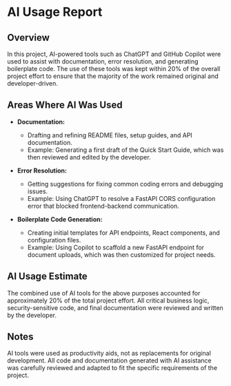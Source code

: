 # AI Usage Report

## Overview

In this project, AI-powered tools such as ChatGPT and GitHub Copilot were used to assist with documentation, error resolution, and generating boilerplate code. The use of these tools was kept within 20% of the overall project effort to ensure that the majority of the work remained original and developer-driven.

## Areas Where AI Was Used

- **Documentation:**
  - Drafting and refining README files, setup guides, and API documentation.
  - Example: Generating a first draft of the Quick Start Guide, which was then reviewed and edited by the developer.

- **Error Resolution:**
  - Getting suggestions for fixing common coding errors and debugging issues.
  - Example: Using ChatGPT to resolve a FastAPI CORS configuration error that blocked frontend-backend communication.

- **Boilerplate Code Generation:**
  - Creating initial templates for API endpoints, React components, and configuration files.
  - Example: Using Copilot to scaffold a new FastAPI endpoint for document uploads, which was then customized for project needs.

## AI Usage Estimate

The combined use of AI tools for the above purposes accounted for approximately 20% of the total project effort. All critical business logic, security-sensitive code, and final documentation were reviewed and written by the developer.

## Notes

AI tools were used as productivity aids, not as replacements for original development. All code and documentation generated with AI assistance was carefully reviewed and adapted to fit the specific requirements of the project.
